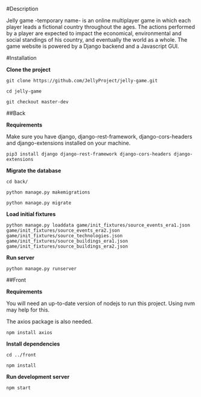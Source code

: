 #Description

Jelly game -temporary name- is an online multiplayer game in which each player
leads a fictional country throughout the ages. The actions performed by a player
are expected to impact the economical, environmental and social standings of his
country, and eventually the world as a whole.
The game website is powered by a Django backend and a Javascript GUI. 

#Installation

**Clone the project**

`git clone https://github.com/JellyProject/jelly-game.git`

`cd jelly-game`

`git checkout master-dev`

##Back

**Requirements**

Make sure you have django, django-rest-framework, django-cors-headers and
django-extensions installed on your machine.

`pip3 install django django-rest-framework django-cors-headers django-extensions`

**Migrate the database**

`cd back/`

`python manage.py makemigrations`

`python manage.py migrate`

**Load initial fixtures**

`python manage.py loaddata game/init_fixtures/source_events_era1.json game/init_fixtures/source_events_era2.json game/init_fixtures/source_technologies.json game/init_fixtures/source_buildings_era1.json game/init_fixtures/source_buildings_era2.json`

**Run server**

`python manage.py runserver`

##Front

**Requirements**

You will need an up-to-date version of nodejs to run this project. Using nvm
may help for this.

The axios package is also needed.

`npm install axios` 

**Install dependencies**

`cd ../front`

`npm install`

**Run development server**

`npm start`
